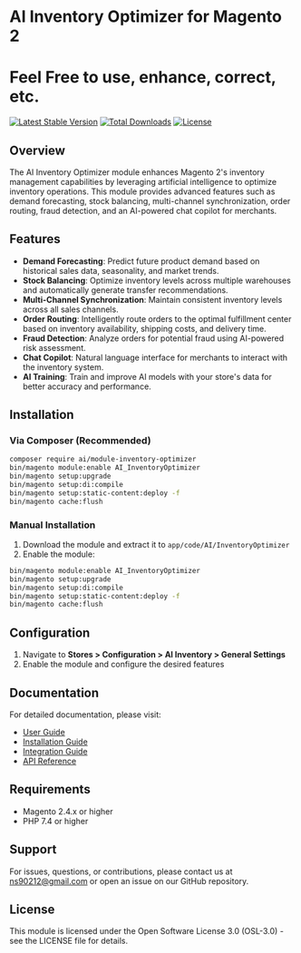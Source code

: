 # AI Inventory Optimizer for Magento 2

# Feel Free to use, enhance, correct, etc.

[![Latest Stable Version](https://poser.pugx.org/ai/module-inventory-optimizer/v/stable)](https://packagist.org/packages/ai/module-inventory-optimizer)
[![Total Downloads](https://poser.pugx.org/ai/module-inventory-optimizer/downloads)](https://packagist.org/packages/ai/module-inventory-optimizer)
[![License](https://poser.pugx.org/ai/module-inventory-optimizer/license)](https://packagist.org/packages/ai/module-inventory-optimizer)

## Overview

The AI Inventory Optimizer module enhances Magento 2's inventory management capabilities by leveraging artificial intelligence to optimize inventory operations. This module provides advanced features such as demand forecasting, stock balancing, multi-channel synchronization, order routing, fraud detection, and an AI-powered chat copilot for merchants.

## Features

- **Demand Forecasting**: Predict future product demand based on historical sales data, seasonality, and market trends.
- **Stock Balancing**: Optimize inventory levels across multiple warehouses and automatically generate transfer recommendations.
- **Multi-Channel Synchronization**: Maintain consistent inventory levels across all sales channels.
- **Order Routing**: Intelligently route orders to the optimal fulfillment center based on inventory availability, shipping costs, and delivery time.
- **Fraud Detection**: Analyze orders for potential fraud using AI-powered risk assessment.
- **Chat Copilot**: Natural language interface for merchants to interact with the inventory system.
- **AI Training**: Train and improve AI models with your store's data for better accuracy and performance.

## Installation

### Via Composer (Recommended)

```bash
composer require ai/module-inventory-optimizer
bin/magento module:enable AI_InventoryOptimizer
bin/magento setup:upgrade
bin/magento setup:di:compile
bin/magento setup:static-content:deploy -f
bin/magento cache:flush
```

### Manual Installation

1. Download the module and extract it to `app/code/AI/InventoryOptimizer`
2. Enable the module:
```bash
bin/magento module:enable AI_InventoryOptimizer
bin/magento setup:upgrade
bin/magento setup:di:compile
bin/magento setup:static-content:deploy -f
bin/magento cache:flush
```

## Configuration

1. Navigate to **Stores > Configuration > AI Inventory > General Settings**
2. Enable the module and configure the desired features

## Documentation

For detailed documentation, please visit:
- [User Guide](https://github.com/ai-inventory/module-inventory-optimizer/wiki/User-Guide)
- [Installation Guide](https://github.com/ai-inventory/module-inventory-optimizer/wiki/Installation-Guide)
- [Integration Guide](https://github.com/ai-inventory/module-inventory-optimizer/wiki/Integration-Guide)
- [API Reference](https://github.com/ai-inventory/module-inventory-optimizer/wiki/API-Reference)

## Requirements

- Magento 2.4.x or higher
- PHP 7.4 or higher

## Support

For issues, questions, or contributions, please contact us at ns90212@gmail.com or open an issue on our GitHub repository.

## License

This module is licensed under the Open Software License 3.0 (OSL-3.0) - see the LICENSE file for details. 
